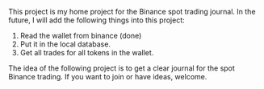 This project is my home project for the Binance spot trading journal. 
In the future, I will add the following things into this project:
1) Read the wallet from binance (done)
2) Put it in the local database.
3) Get all trades for all tokens in the wallet.

The idea of the following project is to get a clear journal for the spot Binance trading. If you want to join or have ideas, welcome. 
